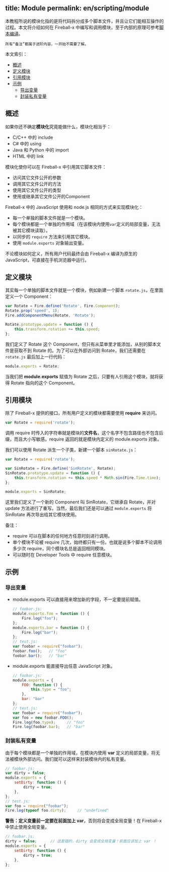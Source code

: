 title: Module
permalink: en/scripting/module
---

本教程所说的模块化指的是将代码拆分成多个脚本文件，并且让它们能相互操作的过程。本文将介绍如何在 Fireball-x 中编写和调用模块，至于内部的原理可参考[脚本编译](core/script-building.md)。
```
所有“备注”都属于进阶内容，一开始不需要了解。
```

本文索引：
- [概述](#intro)
- [定义模块](#define)
- [引用模块](#import)
- [示例](#example)
	- [导出变量](#exports)
	- [封装私有变量](#private)

## <a name="intro"></a>概述

如果你还不确定**模块化**究竟能做什么，模块化相当于：  
- C/C++ 中的 include
- C# 中的 using
- Java 和 Python 中的 import
- HTML 中的 link

模块化使你可以在 Fireball-x 中引用其它脚本文件：  
- 访问其它文件公开的参数
- 调用其它文件公开的方法
- 使用其它文件公开的类型
- 使用或继承其它文件公开的Component

Fireball-x 中的 JavaScript 使用和 node.js 相同的方式来实现模块化：  
- 每一个单独的脚本文件就是一个模块。
- 每个模块都是一个单独的作用域（在该模块内使用`var`定义的局部变量，无法被其它模块读取）。
- 以同步的 `require` 方法来引用其它模块。
- 使用 `module.exports` 对象输出变量。

不论模块如何定义，所有用户代码最终会由 Fireball-x 编译为原生的 JavaScript，可直接在手机浏览器中运行。

## <a name="define"></a>定义模块

其实每一个单独的脚本文件就是一个模块，例如新建一个脚本 `rotate.js`，在里面定义一个 Component：
```js
var Rotate = Fire.define('Rotate', Fire.Component);
Rotate.prop('speed', 1);
Fire.addComponentMenu(Rotate, 'Rotate');

Rotate.prototype.update = function () {
    this.transform.rotation += this.speed;
};
```
我们定义了 Rotate 这个 Component，但只有从菜单里才能添加，从别的脚本文件是获取不到 Rotate 的。为了可以在外部访问到 Rotate，我们还需要在 `rotate.js` 最后加上一行代码：
```js
module.exports = Rotate;
```
当我们把 **module.exports** 赋值为 Rotate 之后，只要有人引用这个模块，就将获得 Rotate 指向的这个 Component。

## <a name="import"></a>引用模块

除了 Fireball-x 提供的接口，所有用户定义的模块都需要使用 **require** 来访问。
```js
var Rotate = require('rotate');
```
调用 require 时传入的字符串就是模块的**文件名**，这个名字不包含路径也不包含后缀，而且大小写敏感。require 返回的就是模块内定义的 module.exports 对象。

我们可以使用 Rotate 派生一个子类，新建一个脚本 `sinRotate.js`：
```js
var Rotate = require('rotate');

var SinRotate = Fire.define('SinRotate', Rotate);
SinRotate.prototype.update = function () {
    this.transform.rotation += this.speed * Math.sin(Fire.Time.time);
};

module.exports = SinRotate;
```
这里我们定义了一个新的 Component 叫 SinRotate，它继承自 Rotate，并对 update 方法进行了重写。当然，最后我们还是可以通过 `module.exports` 将 SinRotate 再次导出给其它模块使用。

备注：
  - require 可以在脚本的任何地方任意时刻进行调用。
  - 单个模块不论被 require 几次，始终都只有一份。也就是说多个脚本不论调用多少次 require，同个模块名总是返回相同模块。
  - 可以随时在 Developer Tools 中 require 任意模块。

## <a name="example"></a>示例

### <a name="exports"></a>导出变量

- module.exports 可以直接用来增加新的字段，不一定要提前赋值。

	```js
	// foobar.js:
	module.exports.foo = function () {
    	Fire.log("foo");
    };
    module.exports.bar = function () {
    	Fire.log("bar");
    };
    // test.js:
    var foobar = require("foobar");
    foobar.foo();	// "foo"
    foobar.bar();	// "bar"
	```
- module.exports 能直接导出任意 JavaScript 对象。

	```js
	// foobar.js:
	module.exports = {
    	FOO: function () {
            this.type = "foo";
        },
        bar: "bar"
    };
    // test.js:
    var foobar = require("foobar");
    var foo = new foobar.FOO();
    Fire.log(foo.type);		// "foo"
    Fire.log(foobar.bar);	// "bar"
	```

### <a name="private"></a>封装私有变量

由于每个模块都是一个单独的作用域，在模块内使用 **var** 定义的局部变量，将无法被模块外部访问。我们就可以这样来封装模块内的私有变量。
```js
// foobar.js:
var dirty = false;
module.exports = {
	setDirty: function () {
        dirty = true;
	},
};
// test.js:
var foo = require("foobar");
Fire.log(typeof foo.dirty);		// "undefined"
```

**警告：定义变量前一定要在前面加上 var**，否则将会变成全局变量！在 Fireball-x 中禁止使用全局变量。

```js
// foobar.js:
dirty = false;		// 这是错的，dirty 会变成全局变量！前面应该加上 var ！
module.exports = {
	setDirty: function () {
        dirty = true;
	},
};
```
